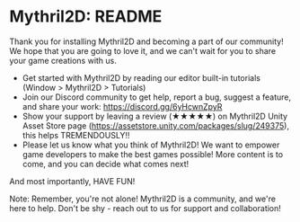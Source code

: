 # Mythril2D: README

Thank you for installing Mythril2D and becoming a part of our community! We hope that you are going to love it, and we can't wait for you to share your game creations with us.

- Get started with Mythril2D by reading our editor built-in tutorials (Window > Mythril2D > Tutorials)
- Join our Discord community to get help, report a bug, suggest a feature, and share your work: https://discord.gg/6yHcwnZpyR
- Show your support by leaving a review (★★★★★) on Mythril2D Unity Asset Store page (https://assetstore.unity.com/packages/slug/249375), this helps TREMENDOUSLY!!
- Please let us know what you think of Mythril2D! We want to empower game developers to make the best games possible! More content is to come, and you can decide what comes next!

And most importantly, HAVE FUN!

Note: Remember, you're not alone! Mythril2D is a community, and we're here to help. Don't be shy - reach out to us for support and collaboration!
